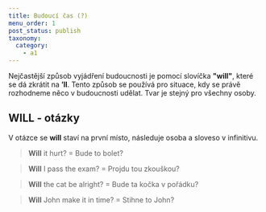 ```yaml
---
title: Budoucí čas (?)
menu_order: 1
post_status: publish
taxonomy:
  category:
    - a1
---
```


Nejčastější způsob vyjádření budoucnosti je pomocí slovíčka **"will"**, které se dá zkrátit na **’ll**. Tento způsob se používá pro situace, kdy se právě rozhodneme něco v budoucnosti udělat. Tvar je stejný pro všechny osoby.

## WILL - otázky

V otázce se **will** staví na první místo, následuje osoba a sloveso v infinitivu.

> **Will** it hurt? = Bude to bolet?

> **Will** I pass the exam? = Projdu tou zkouškou?

> **Will** the cat be alright? = Bude ta kočka v pořádku?

> **Will** John make it in time? = Stihne to John?
